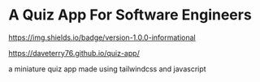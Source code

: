 # A Quiz App For Software Engineers

https://img.shields.io/badge/version-1.0.0-informational

https://daveterry76.github.io/quiz-app/

a miniature quiz app made using tailwindcss and javascript
